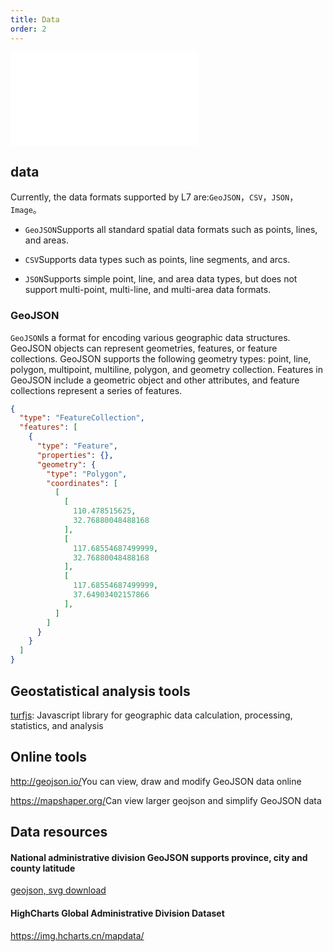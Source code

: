 ```yaml
---
title: Data
order: 2
---
```


<embed src="@/docs/api/common/style.md"></embed>

## data

Currently, the data formats supported by L7 are:`GeoJSON`，`CSV`，`JSON`，`Image`。

* `GeoJSON`Supports all standard spatial data formats such as points, lines, and areas.

* `CSV`Supports data types such as points, line segments, and arcs.

* `JSON`Supports simple point, line, and area data types, but does not support multi-point, multi-line, and multi-area data formats.

### GeoJSON

`GeoJSON`Is a format for encoding various geographic data structures. GeoJSON objects can represent geometries, features, or feature collections. GeoJSON supports the following geometry types: point, line, polygon, multipoint, multiline, polygon, and geometry collection. Features in GeoJSON include a geometric object and other attributes, and feature collections represent a series of features.

```json
{
  "type": "FeatureCollection",
  "features": [
    {
      "type": "Feature",
      "properties": {},
      "geometry": {
        "type": "Polygon",
        "coordinates": [
          [
            [
              110.478515625,
              32.76880048488168
            ],
            [
              117.68554687499999,
              32.76880048488168
            ],
            [
              117.68554687499999,
              37.64903402157866
            ],
          ]
        ]
      }
    }
  ]
}
```

## Geostatistical analysis tools

[turfjs](http://turfjs.org/): Javascript library for geographic data calculation, processing, statistics, and analysis

## Online tools

<http://geojson.io/>You can view, draw and modify GeoJSON data online

<https://mapshaper.org/>Can view larger geojson and simplify GeoJSON data

## Data resources

#### National administrative division GeoJSON supports province, city and county latitude

[geojson, svg download](http://datav.aliyun.com/tools/atlas/#\&lat=33.50475906922609\&lng=104.32617187499999\&zoom=4)

#### HighCharts Global Administrative Division Dataset

<https://img.hcharts.cn/mapdata/>
